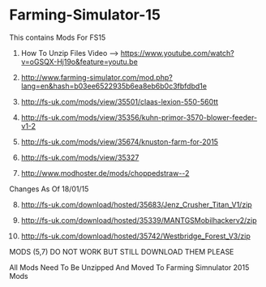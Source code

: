 # Farming-Simulator-15
This contains Mods For FS15

1) How To Unzip Files Video --> https://www.youtube.com/watch?v=oGSQX-Hj19o&feature=youtu.be

2) http://www.farming-simulator.com/mod.php?lang=en&hash=b03ee6522935b6ea8eb6b0c3fbfdbd1e

3) http://fs-uk.com/mods/view/35501/claas-lexion-550-560tt

4) http://fs-uk.com/mods/view/35356/kuhn-primor-3570-blower-feeder-v1-2

5) http://fs-uk.com/mods/view/35674/knuston-farm-for-2015 

6) http://fs-uk.com/mods/view/35327

7) http://www.modhoster.de/mods/choppedstraw--2 

Changes As Of 18/01/15

8) http://fs-uk.com/download/hosted/35683/Jenz_Crusher_Titan_V1/zip

9) http://fs-uk.com/download/hosted/35339/MANTGSMobilhackerv2/zip

10) http://fs-uk.com/download/hosted/35742/Westbridge_Forest_V3/zip

 MODS (5,7) DO NOT WORK BUT STILL DOWNLOAD THEM PLEASE

All Mods Need To Be Unzipped
And Moved To Farming Simnulator 2015 Mods


